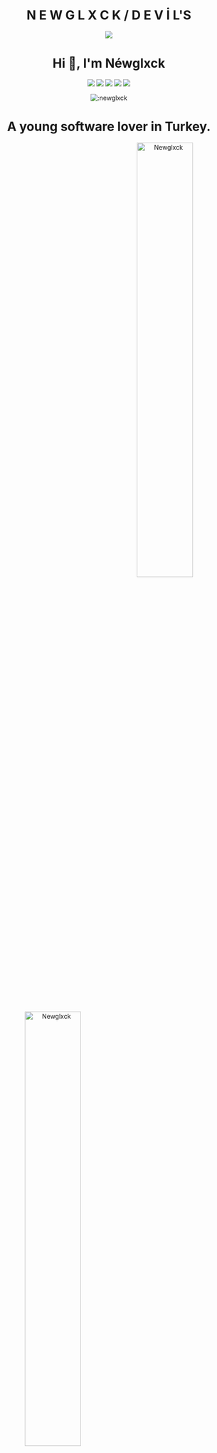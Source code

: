 <h1 align="center">N E W G L X C K / D E V İ L'S</h1>

<div align="center">
   <a href="https://discord.com/users/910544507240591360" target="_blank">
      <img src="https://lanyard-profile-readme.vercel.app/api/910544507240591360">
   </a>

<h1 align="center">Hi 👋, I'm Néwglxck</h1>

<div align="center">
</a>
   <a href="https://discord.com/users/910544507240591360" target"blank_"><img src="https://img.shields.io/badge/discord%20-111111.svg?&style=for-the-badge&logo=discord&logoColor=white"></a>
<a href="https://discord.gg/7sHUBsQpuh"><img src="https://img.shields.io/badge/G L X C K%20-111111.svg?&style=for-the-badge&logo=discord&logoColor=white"></a>
   <a href="https://sptfy.com/cxn" target"blank_"><img src="https://img.shields.io/badge/Spotify%20-111111.svg?&style=for-the-badge&logo=spotify&logoColor=white"></a>
   <a href="https://www.instagram.com/newqlxck/" target"blank_"><img src="https://img.shields.io/badge/INSTAGRAM%20-111111.svg?&style=for-the-badge&logo=instagram&logoColor=white"></a>
   <a href="https://github.com/newglxck/" target"blank_"><img src="https://img.shields.io/badge/GitHub%20-111111.svg?&style=for-the-badge&logo=github&logoColor=white"></a>
</a>
</p>

<div>
    <div align="center">
    <img src="https://count.getloli.com/get/@:aw3rque?theme=newglxck" alt=":newglxck" />
</div>
</a>
</p>
<h1 align="center">A young software lover in Turkey.</h1>

<p><img align="right" width="50%" src="https://github-readme-stats.vercel.app/api/top-langs?username=Newglxck&theme=dark&show_icons=true&locale=en&layout=compact" alt="Newglxck" /></p>

<p><img align="left" width="50%" src="https://github-readme-stats.vercel.app/api?username=Newglxck&theme=dark&show_icons=true&locale=en" alt="Newglxck"  ></p
